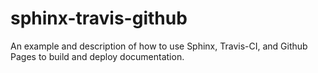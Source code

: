 # sphinx-travis-github
An example and description of how to use Sphinx, Travis-CI, and Github Pages to build and deploy documentation.
